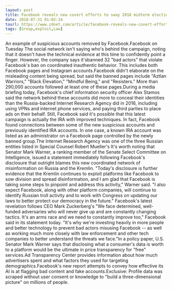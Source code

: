 ```yaml
---
layout: post
title: Facebook reveals new covert efforts to sway 2018 midterm elections
date: 2018-07-31 01:02:14
tourl: https://www.zdnet.com/article/facebook-reveals-new-covert-efforts-to-sway-2018-midterm-elections/
tags: [Group,exploit,Law]
---
```

An example of suspicious accounts removed by Facebook.Facebook on Tuesday The social network isn't saying who's behind the campaign, noting that it doesn't have the technical evidence at this time to confidently point a finger. However, the company says it'sbanned 32 "bad actors" that violate Facebook's ban on coordinated inauthentic behavior. This includes both Facebook pages and Instagram accounts.Facebook didn't elaborate on the misleading content being spread, but said the banned pages include "Aztlan Warriors," "Black Elevation," "Mindful Being," and "Resisters." More than 290,000 accounts followed at least one of these pages.During a media briefing today, Facebook's chief information security officer Alex Stamos said the network behind these accounts did more to conceal their identities than the Russia-backed Internet Research Agency did in 2016, including using VPNs and internet phone services, and paying third parties to place ads on their behalf. Still, Facebook said it's possible that this latest campaign is actually the IRA with improved techniques. In fact, Facebook found connections between some of the new suspicious accounts and previously identified IRA accounts. In one case, a known IRA account was listed as an administrator on a Facebook page controlled by the newly banned group.The Internet Research Agency was one of the three Russian entities listed in Special Counsel Robert Mueller's It's worth noting that Senator Mark Warner, a ranking member of the Senate Select Committee on Intelligence, issued a statement immediately following Facebook's disclosure that outright blames this new coordinated network of misinformation on Russia and the Kremlin. "Today's disclosure is further evidence that the Kremlin continues to exploit platforms like Facebook to sow division and spread disinformation, and I am glad that Facebook is taking some steps to pinpoint and address this activity," Warner said. "I also expect Facebook, along with other platform companies, will continue to identify Russian troll activity and to work with Congress on updating our laws to better protect our democracy in the future." Facebook's latest revelation follows CEO Mark Zuckerberg's "We face determined, well-funded adversaries who will never give up and are constantly changing tactics. It's an arms race and we need to constantly improve too," Facebook said in its statement today. "It's why we're investing heavily in more people and better technology to prevent bad actors misusing Facebook -- as well as working much more closely with law enforcement and other tech companies to better understand the threats we face."In a policy paper, U.S. Senator Mark Warner says that disclosing what a consumer's data is worth to a platform would be the ultimate in price transparency for "free" services.Ad Transparency Center provides information about how much advertisers spent and what factors they used for targeting demographics.Facebook's new report attempts to convey how effective its AI is at flagging bad content and fake accounts.Exclusive: Profile data was scraped without user consent or knowledge to "build a three-dimensional picture" on millions of people.